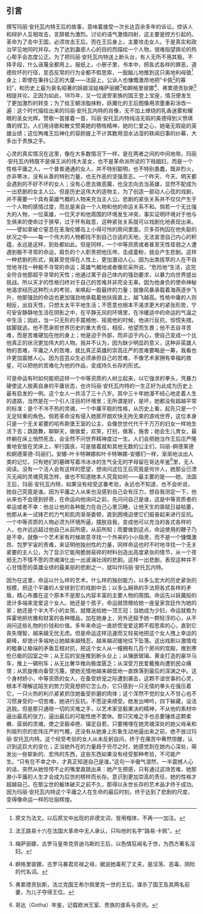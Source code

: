 ## 引言

撰写玛丽·安托瓦内特王后的故事，意味着接受一次长达百余多年的诉讼，控诉人和辩护人互相攻击，言辞极为激烈。讨论的语气激情四射，这主要是控方引起的。革命为了击中王国，必须攻击王后。而在王后身上，主要攻击女人。于是真实和政治罕见地同时并存。为了达到蛊惑人心的目的而描绘一个人物，很难指望舆论的热心帮手会态度公正。为了把玛丽·安托瓦内特送上断头台，有人无所不用其极。不择手段，什么诬蔑全都用上。报纸上，小册子里，书本中，把各式各样的罪恶，道德败坏的行径，变态反常的行为全都不假思索，一股脑儿地推到这只奥地利母狼[^1]身上；即使在秉持公正的大厦——法庭上，公诉人也慷慨激昂地把“卡佩[^2]的寡妇”，和历史上最为臭名昭著的妖姬淫娃梅萨丽娜[^3]和婀格里彼娜[^4]、弗累德贡狄斯[^5]相提并论。正因为如此，1815年，又一位波旁家族的国王登上宝座，情况便发生了更加激烈的转变；为了给王朝涂脂抹粉，妖魔化的王后图像用浓墨重彩涂改一遍：这个时代描绘出来的玛丽·安托瓦内特的肖像，无不加上缭绕的乳香迷雾和耀眼的圣女光辉。赞歌一首接着一首，玛丽·安托瓦内特纯洁无瑕的美德得到义愤填膺的捍卫。人们用诗歌和散文赞美她的牺牲精神，她的仁爱之心，她毫无瑕疵的英雄业绩；这位殉难王后神化的容颜披上不计其数用泪水沾湿的轶闻旧事的纱幕，大多出于贵族之手。

心灵的真实情况在这里，像在大多数情况下一样，是在两者之间的中间地带。玛丽·安托瓦内特既不是保王派的伟大圣女，也不是革命派所说的下贱娼妇，而是一个性格平庸之人，一个普普通通的女人，并不特别聪明，也不特别愚蠢，既非烈火，亦非寒冰，没有从善的特别力量，也无作恶的坚强意志。一个昨天、今天、明天都会遇到的不好不坏的女人；没有心思去做恶魔，也没志向去当英雄，显然不配成为一出悲剧的女主人公。但是历史这伟大的造物主，为了创造一部动人心弦的戏剧，并不需要一个具有英雄气概的人物来充当主人公。悲剧的紧张关系并不仅仅产生于一个人物的感情过度，而总是来自一个人物和他的命运关系不和。倘若一个无比强大的人物，一位英雄，一位天才和他周围的环境发生冲突，事实证明环境对于他与生俱来的使命过于狭窄，过于怀有敌意，这种紧张关系就可以戏剧化地表现出来。——譬如拿破仑窒息在圣海伦娜岛上小得可怜的房间里面，贝多芬拘囚在他失聪的状况之中——每一个伟大的人物都找不到自己合适的天地，无法宣泄自己内心的积蕴，永远是这样，到处都如此。但是同样，一个中等资质或者甚至天性荏弱之人遭遇到极不寻常的命运，肩负的个人职责把他压垮，击成齑粉，就会产生悲剧。这样一种悲剧的形式，我甚至觉得在人性上，更加激动人心。因为出类拔萃的人在不自觉地寻找一种极不寻常的命运；英雄气概地或者像尼采所说，“危险地”生活，这完全符合他那超乎寻常的天性；他通过寓于自己体内的强劲要求，以暴力向世界提出挑战。所以天才的性格归终对于自己的苦难并非完全无辜。因为他身负的使命神秘地渴求经历这种烈火的考验，来唤起一股最终的力量；就像风暴承载着海燕逐步飞升，他那强劲的命运也更加强劲地承载着他扶摇直上，越飞越高。性格中庸的人则相反，出自天性，只想太太平平地生活；不愿意也根本不渴求更大的紧张形势，宁可安安静静地生活在阴影之中，在平静无风的环境里，在冷暖适中的命运的气温之中生活；因此，当一只无形的手震撼他、摇晃他的时候，他进行反抗，惊慌失措，拔脚就逃。他不愿承担世界历史的重大责任，相反，他望而生畏；他不去自寻苦难，而是苦难硬加在他的身上；他是迫于外部，而非迫于内心，使自己变成一个比他真正的状况更加伟大的人物。我并不认为，因为缺少明显的意义，这种非英雄人物的苦难，平庸之人的苦难，就比真正英雄的崇高庄严的苦难要略逊一筹，我看也许更加震撼人心。因为芸芸众生必须承担自己的苦难，不像艺术家拥有幸福的救星，可以把他的苦难化为他的作品，变成持久长存的形式。

可是命运有时如何能把这样一个中等资质的人树立起来，以它强求的拳头，凭暴力硬使这人脱离自身的平庸状态，也许玛丽·安托瓦内特的一生正好为此成为历史上最有启发的一例。这个女人一共活了三十八岁。其中三十年她漫不经心地走着人生的道路，当然是在一个引人注目的环境里；无所谓是好，是坏，她都没有超越平常的标准：是个不冷不热的灵魂，一个中庸平稳的性格，从历史上看，起先只是一个无足轻重的角色。倘若革命没有侵入她那开朗欢快无拘无束的游戏世界，这位本身只是一个无关紧要的哈布斯堡王室的公主，会像世世代代千千万万的妇女一样地生活下去；跳跳舞，聊聊天，做做爱，欢笑，打扮，做客，施舍；她会生儿育女，最终躺在床上悄然死去，会全然不问世界精神度过一生。人们会把她当作王后庄严隆重地安放在灵床上，举行国丧，可是接着就和其他无数的公主们，玛丽-婀德莱德和婀德莱德-玛丽们，安娜-叶卡特琳娜和叶卡特琳娜-安娜们一样，渐渐地淡出人类的记忆，只有她们的墓碑写着冷冰冰的生气全无的字母留在哥达年鉴[^6]里，无人阅读。没有一个活人会有这样的愿望，想询问这位王后究竟是何许人，她那业已湮灭无闻的灵魂究竟怎样，谁也不知道她本人究竟如何——最主要的是——她，法国王后，玛丽·安托瓦内特，如果没有经受这番考验，永远也不知道，也不会听说，她自己究竟是谁。因为平庸之人从来也没感到自己会有压力，想自我测定一下，他从来也不会感到好奇，在命运向他询问之前，先问问自己是谁，这是中等资质者的幸运或者不幸：他总让他的各种能力在自己心里沉睡，让他天生的禀赋日益枯萎，他那从未一试锋芒的力气和肌肉渐渐委顿，直到困境迫使它们振奋起来进行反抗。一个中等资质的人物必须为环境所逼，摆脱自我，变成他可以充当的各式各样的人，也许远远超过他自己从前所感，从前所知；而要做到这点，命运使用的鞭子乃是不幸。就像一个艺术家有时候故意寻找一个外来的小小指责，而不是一个慷慨激昂、包罗宇宙的责难，来证明他独创性的力量，同样命运也时不时地寻找一个无关紧要的主人公，为了显示它能用脆弱易碎的材料创造出高度紧张的情节，从一个荏弱无力不情不愿的灵魂演化出一出波澜壮阔的悲剧。这样一出悲剧，表现这种并不心甘情愿的英雄业绩的最美丽的悲剧之一，就叫作玛丽·安托瓦内特。

因为在这里，命运以什么样的艺术，什么样的独创能力，以多么宏大的历史紧张的规模，把这个平庸的人安排到它的戏剧中去；以多么娴熟的手法把各式各样的矛盾，精心布置在这个原本不是那么内容丰富的主要人物的周围。命运先以妖魔般的诡计多端来宠爱这个女人。她还是个孩子，命运就馈赠给她一座皇家宫廷作为她的家；她还是个半大不小的女孩，就赠送给她一顶王冠；当她成为少妇，命运就极为挥霍地把优雅和财富的各种赠品，加在她身上，另外还赋予她一颗轻浮的心，从不询问这些礼物的价钱和价值。多年来命运一直娇惯宠爱这颗不假思索的心，直到它丧失理智，越来越无忧无虑。但是命运这样迅速而又轻易地把这个女人拽上幸运的巅峰，却诡计多端地让她越来越残忍，越来越迟缓地往下坠落。这出戏剧以激情戏的粗暴让极端的矛盾互相对抗，把这个女人从一幢拥有几百个房间的宫殿，推到寒伧已极的囚室之中；从王后的宝座推到断头台上；从镶嵌玻璃、黄金打造的豪华马车，推上一辆刑车；从无比奢华推向极度匮乏；从深受万民爱戴推向遭到民众痛恨；从凯旋推向备受污蔑，使她无情地越来越低地一直跌落到最后的深渊之中。这个身材娇小，中等资质的女人，在备受娇宠之际遭到袭击，这颗不谙世事的心灵，根本不理解这陌生的势力究竟想把它怎么办，它只感到一只无情的拳头在强压着它，一只火热的利爪紧紧抓住她备受折磨的肉体；这个浑然不觉的女人不甘心也不习惯身受的一切苦难，她进行反抗，不愿逆来顺受。她发出呻吟，四下躲藏，设法逃脱。但是那只通晓一切的灾难之手，以艺术家坚毅果决的精神，不从他的素材中逼出最高的张力，逼出最后的可能性绝不罢休。那只灾难之手也总要锤炼这颗柔嫩、孱弱的灵魂，使之坚毅卓绝、镇定自若，只要掩埋在她灵魂深处的她父母亲和列祖列宗的宏伟庄严的气概，还没有从她身上形象生动地逼出来之前，绝不放过玛丽·安托瓦内特。这个经受考验的女人从未反躬自问，终于在痛苦中蓦然惊醒，认识到这巨大的变化；正当她外在的力量趋于穷尽之时，她感觉到在她内心深处，萌发出一些崭新的、宏伟的东西，这些东西如果没有经受那种考验，不可能产生。“只有在不幸之中，才真正知道自己是谁。”这句一半傲气凛然，一半震撼人心的话，突然从她惊愕不止的嘴里直跳出来：她产生预感，只有通过这场苦难，她那渺小平庸的人生才会成为后世的榜样而长存。意识到更加崇高的责任，她的性格才超越自己。在那尘世的躯体破灭之前不久，那得以永世长存的艺术品才终于成功。因为玛丽·安托瓦内特这个平庸之人在生命的最后时刻，终于达到了悲剧的尺度，变得像命运一样的壮丽辉煌。

[^1]: 原文为法文。以后原文中出现的非德文词，皆用楷体，不再一一加注。
[^2]: 法王路易十六在法国大革命中无人承认，只叫他的名字“路易·卡佩”。
[^3]: 梅萨丽娜，古罗马皇帝克劳迪乌斯的王后，以色情狂闻名于世，为西方著名淫妇。
[^4]: 婀格里彼娜，古罗马暴君尼禄之母，据说她毒死了丈夫，是淫荡、恶毒、阴险的代名词。
[^5]: 弗累德贡狄斯，法兰克国王希尔佩里克一世的王后，谋杀了国王及其两名前妻，为儿子夺得王位。
[^6]: 哥达（Gotha）年鉴，记载欧洲王室、贵族的谱系与资讯。
